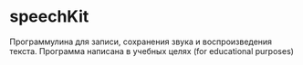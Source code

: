# speechKit

Программулина для записи, сохранения звука и воспроизведения текста.
Программа написана в учебных целях (for educational purposes)
